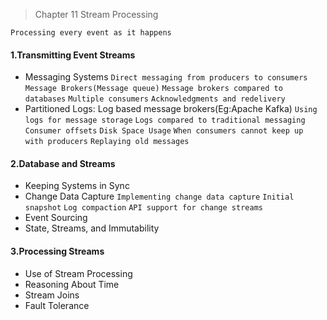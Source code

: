 > Chapter 11 Stream Processing

`Processing every event as it happens`

#### 1.Transmitting Event Streams
* Messaging Systems `Direct messaging from producers to consumers` `Message Brokers(Message queue)` `Message brokers compared to databases`
`Multiple consumers` `Acknowledgments and redelivery`
* Partitioned Logs: Log based message brokers(Eg:Apache Kafka) `Using logs for message storage` `Logs compared to traditional messaging`  `Consumer offsets` 
`Disk Space Usage` `When consumers cannot keep up with producers` `Replaying old messages` 

#### 2.Database and Streams
* Keeping Systems in Sync
* Change Data Capture `Implementing change data capture` `Initial snapshot` `Log compaction` `API support for change streams` 
* Event Sourcing
* State, Streams, and Immutability

#### 3.Processing Streams
* Use of Stream Processing
* Reasoning About Time
* Stream Joins
* Fault Tolerance
